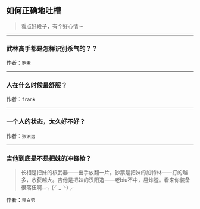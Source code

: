 ## 如何正确地吐槽

> 看点好段子，有个好心情～


 
---

### 武林高手都是怎样识别杀气的？？

> 


作者：`罗索`

---

### 人在什么时候最舒服？

> 


作者：`frank`

---

### 一个人的状态，太久好不好？

> 


作者：`张泊远`

---

### 吉他到底是不是把妹的冲锋枪？

> 长相是把妹的核武器——出手放翻一片。钞票是把妹的加特林——打的越多，收获越大。吉他是把妹的汉阳造——老biu不中，易炸膛。看来你装备很落伍啊…╮(╯_╰)╭


作者：`程白劳`